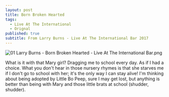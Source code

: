 ```yaml
---
layout: post
title: Born Broken Hearted
tags:
  - Live At The International
  - Orignal
published: true
subtitle: From Larry Burns - Live At The International Bar 2017
---
```

![01 Larry Burns - Born Broken Hearted - Live At The International Bar.png]({{site.baseurl}}/img/01%20Larry%20Burns%20-%20Born%20Broken%20Hearted%20-%20Live%20At%20The%20International%20Bar.png)

What is it with that Mary girl?  Dragging me to school every day. As if I had a choice.  What you don't hear in those nursery rhymes is that she starves me if I don't go to school with her; it's the only way I can stay alive!  I'm thinking about being adopted by Little Bo Peep, sure I may get lost, but anything is better than being with Mary and those little brats at school (shudder, shudder).
